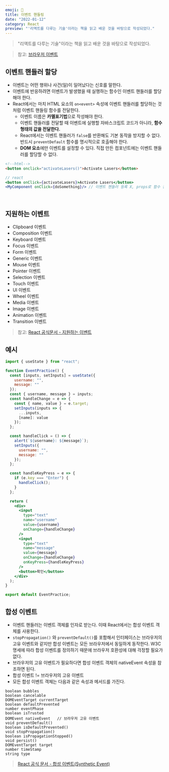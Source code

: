 ```yaml
---
emoji: 🎃
title: 이벤트 핸들링
date: "2022-01-12"
category: React
preview: "'리액트를 다루는 기술'이라는 책을 읽고 배운 것을 바탕으로 작성되었다."
---
```


> "리액트를 다루는 기술"이라는 책을 읽고 배운 것을 바탕으로 작성되었다.

> 참고: [브라우저 이벤트](https://www.eunnbi.dev/posts/web-event-basic)

## 이벤트 핸들러 할당

- 이벤트는 어떤 행위나 사건(일)이 일어났다는 신호를 말한다.
- 이벤트에 반응하려면 이벤트가 발생했을 때 실행하는 함수인 이벤트 핸들러를 할당해야 한다.
- React에서는 마치 HTML 요소의 `on<event>` 속성에 이벤트 핸들러를 할당하는 것처럼 이벤트 핸들링 함수를 전달한다.
  - 이벤트 이름은 **카멜표기법**으로 작성해야 한다.
  - 이벤트 핸들러를 전달할 때 이벤트에 실행할 자바스크립트 코드가 아니라, **함수 형태의 값을 전달한다.**
  - React에서는 이벤트 핸들러가 `false`를 반환해도 기본 동작을 방지할 수 없다. 반드시 `preventDefault` 함수를 명시적으로 호출해야 한다.
  - **DOM 요소**에만 이벤트를 설정할 수 있다. 직접 만든 컴포넌트에는 이벤트 핸들러를 할당할 수 없다.

```html
<!--html-->
<button onclick="activateLasers()">Activate Lasers</button>
```

```jsx
// react
<button onClick={activateLasers}>Activate Lasers</button>
<MyComponent onClick={doSomething}/> // 이벤트 핸들러 등록 X, props로 함수 전달 O
```

<br/>

## 지원하는 이벤트

- Clipboard 이벤트
- Composition 이벤트
- Keyboard 이벤트
- Focus 이벤트
- Form 이벤트
- Generic 이벤트
- Mouse 이벤트
- Pointer 이벤트
- Selection 이벤트
- Touch 이벤트
- UI 이벤트
- Wheel 이벤트
- Media 이벤트
- Image 이벤트
- Animation 이벤트
- Transition 이벤트

> 참고: [React 공식문서 - 지원하는 이벤트](https://ko.reactjs.org/docs/events.html#supported-events)

## 예시

```jsx
import { useState } from "react";

function EventPractice() {
  const [inputs, setInputs] = useState({
    username: "",
    message: ""
  });
  const { username, message } = inputs;
  const handleChange = e => {
    const { name, value } = e.target;
    setInputs(inputs => {
      ...inputs,
      [name]: value
    });
  };

  const handleClick = () => {
    alert(`${username}: ${message}`);
    setInputs({
      username: "",
      message: ""
    });
  };

  const handleKeyPress = e => {
    if (e.key === "Enter") {
      handleClick();
    }
  };

  return (
    <div>
      <input
        type="text"
        name="username"
        value={username}
        onChange={handleChange}
      />
      <input
        type="text"
        name="message"
        value={message}
        onChange={handleChange}
        onKeyPress={handleKeyPress}
      />
      <button>확인</button>
    </div>
  );
}

export default EventPractice;
```

## 합성 이벤트

- 이벤트 핸들러는 이벤트 객체를 인자로 받는다. 이때 React에서는 합성 이벤트 객체를 사용한다.
- `stopPropagation()` 와 `preventDefault()`를 포함해서 인터페이스는 브라우저의 고유 이벤트와 같지만 합성 이벤트는 모든 브라우저에서 동일하게 동작한다. W3C 명세에 따라 합성 이벤트를 정의하기 때문에 브라우저 호환성에 대해 걱정할 필요가 없다.
- 브라우저의 고유 이벤트가 필요하다면 합성 이벤트 객체의 nativeEvent 속성을 참조하면 된다.
- 합성 이벤트 != 브라우저의 고유 이벤트
- 모든 합성 이벤트 객체는 다음과 같은 속성과 메서드를 가진다.

```
boolean bubbles
boolean cancelable
DOMEventTarget currentTarget
boolean defaultPrevented
number eventPhase
boolean isTrusted
DOMEvent nativeEvent   // 브라우저 고유 이벤트
void preventDefault()
boolean isDefaultPrevented()
void stopPropagation()
boolean isPropagationStopped()
void persist()
DOMEventTarget target
number timeStamp
string type
```

> [React 공식 문서 - 합성 이벤트(Synthetic Event)](https://ko.reactjs.org/docs/events.html)
